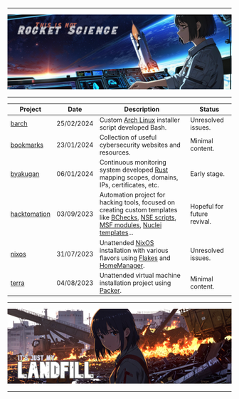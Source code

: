 <!--
    Author: Kike Fontán (@CosasDePuma)
    Repository: Landfill
    Description: Repository trunk with all the projects I have left in the middle of the road.
-->

<div align="center">
    <hr />
    <img src=".github/header.png" alt="RocketScience" />
    <hr />
</div>

| Project | Date | Description | Status |
| ------- | ---- | ----------- | ------ |
| [barch](barch) | 25/02/2024 | Custom [Arch Linux](https://archlinux.org/) installer script developed Bash. | Unresolved issues. |
| [bookmarks](bookmarks/cybersecurity.md) | 23/01/2024 | Collection of useful cybersecurity websites and resources. | Minimal content. |
| [byakugan](byakugan) | 06/01/2024 | Continuous monitoring system developed [Rust](https://www.rust-lang.org/) mapping scopes, domains, IPs, certificates, etc. | Early stage. |
| [hacktomation](hacktomation) | 03/09/2023 | Automation project for hacking tools, focused on creating custom templates like [BChecks](https://portswigger.net/burp/documentation/scanner/bchecks), [NSE scripts](https://nmap.org/book/man-nse.html), [MSF modules](https://docs.metasploit.com/docs/modules.html), [Nuclei templates](https://docs.projectdiscovery.io/templates/introduction)... | Hopeful for future revival. |
| [nixos](nixos) | 31/07/2023 | Unattended [NixOS](https://nixos.org) installation with various flavors using [Flakes](https://nixos.wiki/wiki/Flakes) and [HomeManager](https://nixos.wiki/wiki/Home_Manager). | Unresolved issues. |
| [terra](terra) | 04/08/2023 | Unattended virtual machine installation project using [Packer](https://www.packer.io). | Minimal content. |

<div align="center">
    <hr />
    <img src=".github/footer.png" alt="RocketScience" />
    <hr />
</div>